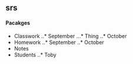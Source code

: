 ## srs ##

#### Pacakges ####

* Classwork
..* September
...* Thing
..* October
* Homework
..* September 
..* October
* Notes
* Students
..* Toby
